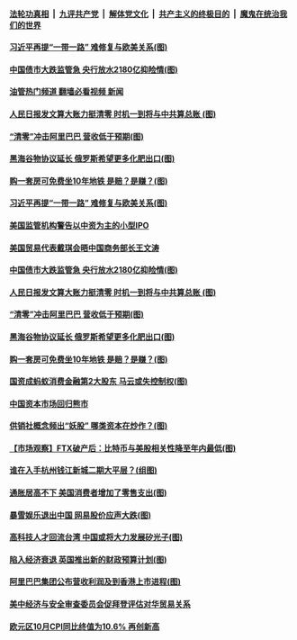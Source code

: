 ####  [法轮功真相](../../../../basic/blob/master/README.md?t=11200701) &nbsp;|&nbsp; [九评共产党](../../../../9ping.md/blob/master/README.md?t=11200701) &nbsp;|&nbsp; [解体党文化](../../../../jtdwh.md/blob/master/README.md?t=11200701)  &nbsp;|&nbsp; [共产主义的终极目的](../../../../gczydzjmd.md/blob/master/README.md?t=11200701) &nbsp;|&nbsp; [魔鬼在统治我们的世界](../../../../mgztzwmdsj.md/blob/master/README.md?t=11200701) 

#### [习近平再提“一带一路” 难修复与欧美关系(图)](../pages/p5/1022106.md?t=11200701) 

#### [中国债市大跌监管急 央行放水2180亿抑险情(图)](../pages/p5/1022094.md?t=11200701) 

#### [油管热门频道 翻墙必看视频 新闻](http://129.146.143.75:81/youtube.html?11200701)

#### [人民日报发文算大账力挺清零 时机一到将与中共算总账 (图)](../pages/p5/1022023.md?t=11200701) 

#### [“清零”冲击阿里巴巴 营收低于预期(图)](../pages/p5/1022045.md?t=11200701) 

#### [黑海谷物协议延长 俄罗斯希望更多化肥出口(图)](../pages/p5/1022043.md?t=11200701) 

#### [购一套房可免费坐10年地铁 是赔？是赚？(图)](../pages/p5/1022042.md?t=11200701) 

#### [习近平再提“一带一路” 难修复与欧美关系(图)](../pages/p5/1022106.md?t=11200701) 

#### [美国监管机构警告以中资为主的小型IPO](../pages/p5/1022100.md?t=11200701) 

#### [美国贸易代表戴琪会晤中国商务部长王文涛](../pages/p5/1022097.md?t=11200701) 

#### [中国债市大跌监管急 央行放水2180亿抑险情(图)](../pages/p5/1022094.md?t=11200701) 

#### [人民日报发文算大账力挺清零 时机一到将与中共算总账 (图)](../pages/p5/1022023.md?t=11200701) 

#### [“清零”冲击阿里巴巴 营收低于预期(图)](../pages/p5/1022045.md?t=11200701) 

#### [黑海谷物协议延长 俄罗斯希望更多化肥出口(图)](../pages/p5/1022043.md?t=11200701) 

#### [购一套房可免费坐10年地铁 是赔？是赚？(图)](../pages/p5/1022042.md?t=11200701) 

#### [国资成蚂蚁消费金融第2大股东 马云或失控制权(图)](../pages/p5/1022024.md?t=11200701) 

#### [中国资本市场回归熊市](../pages/p5/1022003.md?t=11200701) 

#### [供销社概念频出“妖股” 哪类资本在炒作？(图)](../pages/p5/1022000.md?t=11200701) 

#### [【市场观察】FTX破产后：比特币与美股相关性降至年内最低(图)](../pages/p5/1021961.md?t=11200701) 

#### [谁在入手杭州钱江新城二期大平层？(组图)](../pages/p5/1021959.md?t=11200701) 

#### [通胀居高不下 美国消费者增加了零售支出(图)](../pages/p5/1021955.md?t=11200701) 

#### [暴雪娱乐退出中国 网易股价应声大跌(图)](../pages/p5/1021954.md?t=11200701) 

#### [高科技人才回流台湾 中国或将大力发展矽光子(图)](../pages/p5/1021953.md?t=11200701) 

#### [陷入经济衰退 英国推出新的财政预算计划(图)](../pages/p5/1021929.md?t=11200701) 

#### [阿里巴巴集团公布营收利润及到香港上市进程(图)](../pages/p5/1021935.md?t=11200701) 

#### [美中经济与安全审查委员会促拜登评估对华贸易关系](../pages/p5/1021928.md?t=11200701) 

#### [欧元区10月CPI同比终值为10.6% 再创新高](../pages/p5/1021927.md?t=11200701) 

<img src='http://gfw-breaker.win/goodnews/indexes/p5.md' width='0px' height='0px'/>
